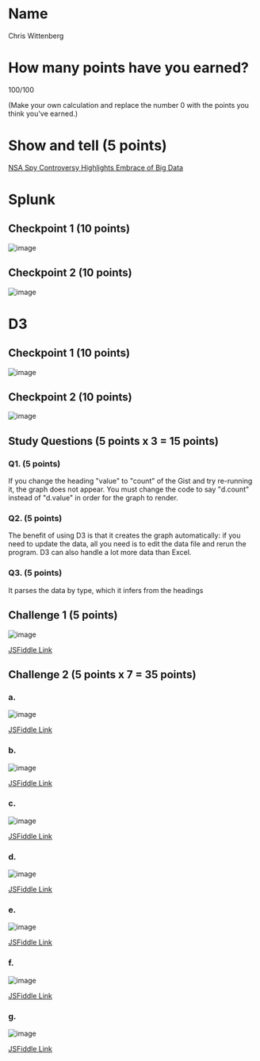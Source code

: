 # Name

Chris Wittenberg

# How many points have you earned?

100/100

(Make your own calculation and replace the number 0 with the points you think you've earned.)

# Show and tell (5 points)

[NSA Spy Controversy Highlights Embrace of Big Data](http://www.huffingtonpost.com/2013/06/12/nsa-big-data_n_3423482.html)

# Splunk

## Checkpoint 1 (10 points)

![image](SplunkCP1.png?raw=true)

## Checkpoint 2 (10 points)

![image](SplunkCP2.png?raw=true)

# D3

## Checkpoint 1 (10 points)

![image](D3CP1.png?raw=true)

## Checkpoint 2 (10 points)

![image](D3CP2.png?raw=true)

## Study Questions (5 points x 3 = 15 points)

### Q1. (5 points)

If you change the heading "value" to "count" of the Gist and try re-running it, the graph does not appear. You must change the code to say "d.count" instead of "d.value" in order for the graph to render.

### Q2. (5 points)

The benefit of using D3 is that it creates the graph automatically: if you need to update the data, all you need is to edit the data file and rerun the program. D3 can also handle a lot more data than Excel. 

### Q3. (5 points)

It parses the data by type, which it infers from the headings


## Challenge 1 (5 points)

![image](Challenge1.png?raw=true)

[JSFiddle Link](http://jsfiddle.net/9vf2an1d/)

## Challenge 2 (5 points x 7 = 35 points)

### a. 

![image](Challenge2a.png?raw=true)

[JSFiddle Link](http://jsfiddle.net/8uhet3y7/)

### b.

![image](Challenge2b.png?raw=true)

[JSFiddle Link](http://jsfiddle.net/de84u5hf/)

### c.

![image](Challenge2c.png?raw=true)

[JSFiddle Link](http://jsfiddle.net/4a4n1kk4/)

### d.

![image](Challenge2d.png?raw=true)

[JSFiddle Link](http://jsfiddle.net/y5bttxz0/)

### e.

![image](Challenge2e.png?raw=true)

[JSFiddle Link](http://jsfiddle.net/p8654mj6/)

### f.

![image](Challenge2f.png?raw=true)

[JSFiddle Link](http://jsfiddle.net/y3kuprt1/)


### g.

![image](Challenge2g.png?raw=true)

[JSFiddle Link](http://jsfiddle.net/y3kuprt1/)
